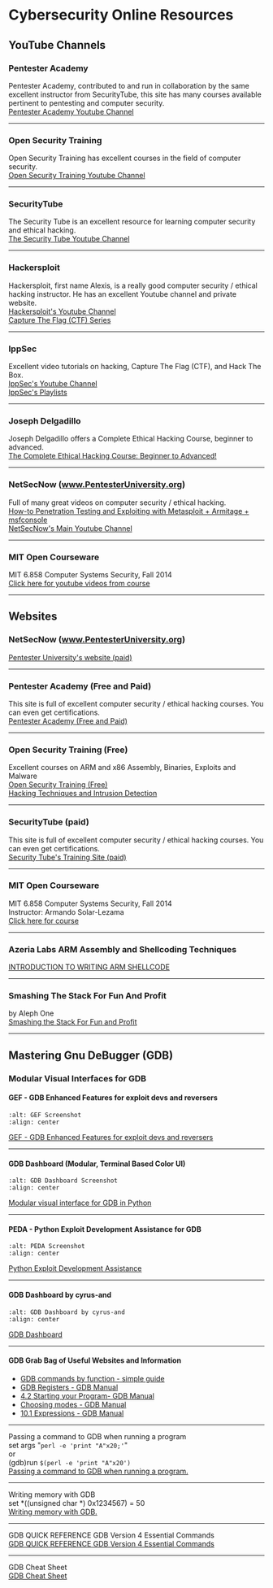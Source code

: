 
# Cybersecurity Online Resources

## YouTube Channels

### Pentester Academy
Pentester Academy, contributed to and run in collaboration by the same excellent instructor from SecurityTube, this site has many courses available pertinent to pentesting and computer security.  
[Pentester Academy Youtube Channel](https://www.youtube.com/channel/UChjC1q6Ami7W0E71TzPZELA)

---

### Open Security Training
Open Security Training has excellent courses in the field of computer security.  
[Open Security Training Youtube Channel](https://www.youtube.com/user/OpenSecurityTraining)

---

### SecurityTube
The Security Tube is an excellent resource for learning computer security and ethical hacking.  
[The Security Tube Youtube Channel](https://www.youtube.com/user/TheSecurityTube)

---

### Hackersploit
Hackersploit, first name Alexis, is a really good computer security / ethical hacking instructor. He has an excellent Youtube channel and private website.  
[Hackersploit's Youtube Channel](https://www.youtube.com/channel/UC0ZTPkdxlAKf-V33tqXwi3Q/featured)  
[Capture The Flag (CTF) Series](https://www.youtube.com/playlist?list=PLBf0hzazHTGOyRReqMyE-CDMWAQ5AgXO-)

---

### IppSec
Excellent video tutorials on hacking, Capture The Flag (CTF), and Hack The Box.  
[IppSec's Youtube Channel](https://www.youtube.com/channel/UCa6eh7gCkpPo5XXUDfygQQA)  
[IppSec's Playlists](https://www.youtube.com/channel/UCa6eh7gCkpPo5XXUDfygQQA/playlists)

---

### Joseph Delgadillo
Joseph Delgadillo offers a Complete Ethical Hacking Course, beginner to advanced.  
[The Complete Ethical Hacking Course: Beginner to Advanced!](https://www.youtube.com/watch?v=vg9cNFPQFqM)

---

### NetSecNow (www.PentesterUniversity.org)
Full of many great videos on computer security / ethical hacking.  
[How-to Penetration Testing and Exploiting with Metasploit + Armitage + msfconsole](https://www.youtube.com/watch?v=lZlqr2PFJIo&t=2414s)  
[NetSecNow's Main Youtube Channel](https://www.youtube.com/channel/UC6J_GnSAi7F2hY4RmnMcWJw)

---

### MIT Open Courseware
MIT 6.858 Computer Systems Security, Fall 2014  
[Click here for youtube videos from course](https://www.youtube.com/watch?v=yRVZPvHYHzw&index=9&list=PLUl4u3cNGP62K2DjQLRxDNRi0z2IRWnNh)

---

## Websites

### NetSecNow (www.PentesterUniversity.org)
[Pentester University's website (paid)](https://www.pentesteruniversity.org/)

---

### Pentester Academy (Free and Paid)
This site is full of excellent computer security / ethical hacking courses. You can even get certifications.  
[Pentester Academy (Free and Paid)](https://www.pentesteracademy.com/)

---

### Open Security Training (Free)
Excellent courses on ARM and x86 Assembly, Binaries, Exploits and Malware  
[Open Security Training (Free)](http://www.opensecuritytraining.info/)  
[Hacking Techniques and Intrusion Detection](http://opensecuritytraining.info/HTID.html)

---

### SecurityTube (paid)
This site is full of excellent computer security / ethical hacking courses. You can even get certifications.  
[Security Tube's Training Site (paid)](http://www.securitytube-training.com/)

---

### MIT Open Courseware
MIT 6.858 Computer Systems Security, Fall 2014  
Instructor: Armando Solar-Lezama  
[Click here for course](http://ocw.mit.edu/6-858F14)

---

### Azeria Labs ARM Assembly and Shellcoding Techniques
[INTRODUCTION TO WRITING ARM SHELLCODE](https://azeria-labs.com/writing-arm-shellcode/)

---

### Smashing The Stack For Fun And Profit
by Aleph One  
[Smashing the Stack For Fun and Profit](https://insecure.org/stf/smashstack.html)

---

## Mastering Gnu DeBugger (GDB)

### Modular Visual Interfaces for GDB

#### GEF - GDB Enhanced Features for exploit devs and reversers
```{image} images/gef_screenshot.png
:alt: GEF Screenshot
:align: center
```
 
[GEF - GDB Enhanced Features for exploit devs and reversers](https://github.com/hugsy/gef)

---

#### GDB Dashboard (Modular, Terminal Based Color UI)
```{image} images/gdb_dashboard_screenshot.png
:alt: GDB Dashboard Screenshot
:align: center
```

[Modular visual interface for GDB in Python](https://github.com/cyrus-and/gdb-dashboard)

---

#### PEDA - Python Exploit Development Assistance for GDB
```{image} images/peda_screenshot.png
:alt: PEDA Screenshot
:align: center
```
 
[Python Exploit Development Assistance](https://github.com/longld/peda)

---

#### GDB Dashboard by cyrus-and
```{image} images/gdb_dashboard_cyrus.png
:alt: GDB Dashboard by cyrus-and
:align: center
```
[GDB Dashboard](https://github.com/cyrus-and/gdb-dashboard)

---

#### GDB Grab Bag of Useful Websites and Information

- [GDB commands by function - simple guide](http://web.cecs.pdx.edu/~jrb/cs201/lectures/handouts/gdbcomm.txt)
- [GDB Registers - GDB Manual](https://ftp.gnu.org/old-gnu/Manuals/gdb-5.1.1/html_node/gdb_60.html)
- [4.2 Starting your Program- GDB Manual](https://www-zeuthen.desy.de/unix/unixguide/infohtml/gdb/Starting.html)
- [Choosing modes - GDB Manual](https://ftp.gnu.org/old-gnu/Manuals/gdb/html_node/gdb_8.html#SEC9)
- [10.1 Expressions - GDB Manual](https://sourceware.org/gdb/current/onlinedocs/gdb/Expressions.html#Expressions)

---

Passing a command to GDB when running a program  
set args "`perl -e 'print "A"x20;'`"  
or  
(gdb)run `$(perl -e 'print "A"x20')`  
[Passing a command to GDB when running a program.](https://stackoverflow.com/questions/1070276/passing-a-command-to-gdb-when-running-a-program)

---

Writing memory with GDB  
set *((unsigned char *) 0x1234567) = 50  
[Writing memory with GDB.](https://www.embeddedrelated.com/showthread/comp.arch.embedded/24944-1.php)

---

GDB QUICK REFERENCE GDB Version 4 Essential Commands  
[GDB QUICK REFERENCE GDB Version 4 Essential Commands](http://users.ece.utexas.edu/~adnan/gdb-refcard.pdf)

---

GDB Cheat Sheet  
[GDB Cheat Sheet](https://darkdust.net/files/GDB%20Cheat%20Sheet.pdf)
